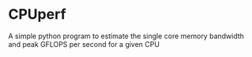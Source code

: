 # CPUperf
A simple python program to estimate the single core memory bandwidth and peak GFLOPS per second for a given CPU
